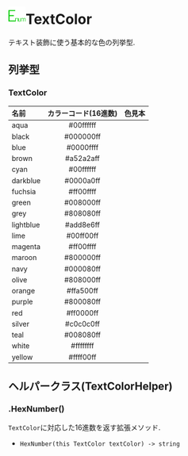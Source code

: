 # <img src="/icons/enum.png" width="35px"/>TextColor
テキスト装飾に使う基本的な色の列挙型.



## 列挙型


### TextColor
| 名前      | カラーコード(16進数) | 色見本 |
| :---      | :------------------: | :----: |
| aqua      | #00ffffff            |        |
| black     | #000000ff            |        |
| blue      | #0000ffff            |        |
| brown     | #a52a2aff            |        |
| cyan      | #00ffffff            |        |
| darkblue  | #0000a0ff            |        |
| fuchsia   | #ff00ffff            |        |
| green     | #008000ff            |        |
| grey      | #808080ff            |        |
| lightblue | #add8e6ff            |        |
| lime      | #00ff00ff            |        |
| magenta   | #ff00ffff            |        |
| maroon    | #800000ff            |        |
| navy      | #000080ff            |        |
| olive     | #808000ff            |        |
| orange    | #ffa500ff            |        |
| purple    | #800080ff            |        |
| red       | #ff0000ff            |        |
| silver    | #c0c0c0ff            |        |
| teal      | #008080ff            |        |
| white     | #ffffffff            |        |
| yellow    | #ffff00ff            |        |



## ヘルパークラス(TextColorHelper)


### .HexNumber()
`TextColor`に対応した16進数を返す拡張メソッド.  

- `HexNumber(this TextColor textColor) -> string`